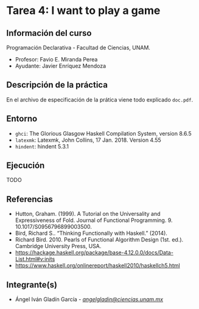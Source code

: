 # Tarea 4: I want to play a game

## Información del curso

Programación Declarativa - Facultad de Ciencias, UNAM.

* Profesor: Favio E. Miranda Perea
* Ayudante:	Javier Enríquez Mendoza

## Descripción de la práctica

En el archivo de especificación de la prática viene todo explicado 
`doc.pdf`.

## Entorno

* `ghci`: The Glorious Glasgow Haskell Compilation System, version 8.6.5
* `latexmk`: Latexmk, John Collins, 17 Jan. 2018. Version 4.55
* `hindent`: hindent 5.3.1

## Ejecución

TODO

## Referencias

* Hutton, Graham. (1999). A Tutorial on the Universality and Expressiveness of Fold. Journal of Functional Programming. 9. 10.1017/S0956796899003500.
* Bird, Richard S.. “Thinking Functionally with Haskell.” (2014).
* Richard Bird. 2010. Pearls of Functional Algorithm Design (1st. ed.). Cambridge University Press, USA.
* https://hackage.haskell.org/package/base-4.12.0.0/docs/Data-List.html#v:inits
* https://www.haskell.org/onlinereport/haskell2010/haskellch5.html

## Integrante(s)

* Ángel Iván Gladín García - *angelgladin@ciencias.unam.mx*
